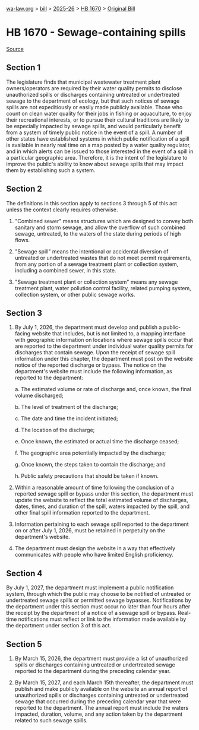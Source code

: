 [wa-law.org](/) > [bill](/bill/) > [2025-26](/bill/2025-26/) > [HB 1670](/bill/2025-26/hb/1670/) > [Original Bill](/bill/2025-26/hb/1670/1/)

# HB 1670 - Sewage-containing spills

[Source](http://lawfilesext.leg.wa.gov/biennium/2025-26/Pdf/Bills/House%20Bills/1670.pdf)

## Section 1
The legislature finds that municipal wastewater treatment plant owners/operators are required by their water quality permits to disclose unauthorized spills or discharges containing untreated or undertreated sewage to the department of ecology, but that such notices of sewage spills are not expeditiously or easily made publicly available. Those who count on clean water quality for their jobs in fishing or aquaculture, to enjoy their recreational interests, or to pursue their cultural traditions are likely to be especially impacted by sewage spills, and would particularly benefit from a system of timely public notice in the event of a spill. A number of other states have established systems in which public notification of a spill is available in nearly real time on a map posted by a water quality regulator, and in which alerts can be issued to those interested in the event of a spill in a particular geographic area. Therefore, it is the intent of the legislature to improve the public's ability to know about sewage spills that may impact them by establishing such a system.

## Section 2
The definitions in this section apply to sections 3 through 5 of this act unless the context clearly requires otherwise.

1. "Combined sewer" means structures which are designed to convey both sanitary and storm sewage, and allow the overflow of such combined sewage, untreated, to the waters of the state during periods of high flows.

2. "Sewage spill" means the intentional or accidental diversion of untreated or undertreated wastes that do not meet permit requirements, from any portion of a sewage treatment plant or collection system, including a combined sewer, in this state.

3. "Sewage treatment plant or collection system" means any sewage treatment plant, water pollution control facility, related pumping system, collection system, or other public sewage works.

## Section 3
1. By July 1, 2026, the department must develop and publish a public-facing website that includes, but is not limited to, a mapping interface with geographic information on locations where sewage spills occur that are reported to the department under individual water quality permits for discharges that contain sewage. Upon the receipt of sewage spill information under this chapter, the department must post on the website notice of the reported discharge or bypass. The notice on the department's website must include the following information, as reported to the department:

    a. The estimated volume or rate of discharge and, once known, the final volume discharged;

    b. The level of treatment of the discharge;

    c. The date and time the incident initiated;

    d. The location of the discharge;

    e. Once known, the estimated or actual time the discharge ceased;

    f. The geographic area potentially impacted by the discharge;

    g. Once known, the steps taken to contain the discharge; and

    h. Public safety precautions that should be taken if known.

2. Within a reasonable amount of time following the conclusion of a reported sewage spill or bypass under this section, the department must update the website to reflect the total estimated volume of discharges, dates, times, and duration of the spill, waters impacted by the spill, and other final spill information reported to the department.

3. Information pertaining to each sewage spill reported to the department on or after July 1, 2026, must be retained in perpetuity on the department's website.

4. The department must design the website in a way that effectively communicates with people who have limited English proficiency.

## Section 4
By July 1, 2027, the department must implement a public notification system, through which the public may choose to be notified of untreated or undertreated sewage spills or permitted sewage bypasses. Notifications by the department under this section must occur no later than four hours after the receipt by the department of a notice of a sewage spill or bypass. Real-time notifications must reflect or link to the information made available by the department under section 3 of this act.

## Section 5
1. By March 15, 2026, the department must provide a list of unauthorized spills or discharges containing untreated or undertreated sewage reported to the department during the preceding calendar year.

2. By March 15, 2027, and each March 15th thereafter, the department must publish and make publicly available on the website an annual report of unauthorized spills or discharges containing untreated or undertreated sewage that occurred during the preceding calendar year that were reported to the department. The annual report must include the waters impacted, duration, volume, and any action taken by the department related to such sewage spills.
